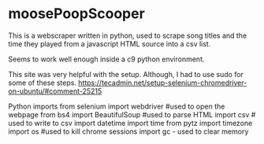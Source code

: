 # moosePoopScooper
This is a webscraper written in python, used to scrape song titles and the time they played from a javascript HTML source into a csv list. 

Seems to work well enough inside a c9 python environment. 

This site was very helpful with the setup. Although, I had to use sudo for some of these steps. 
https://tecadmin.net/setup-selenium-chromedriver-on-ubuntu/#comment-25215


Python imports
from selenium import webdriver #used to open the webpage
from bs4 import BeautifulSoup #used to parse HTML
import csv # used to write to csv
import datetime
import time
from pytz import timezone
import os #used to kill chrome sessions
import gc - used to clear memory
